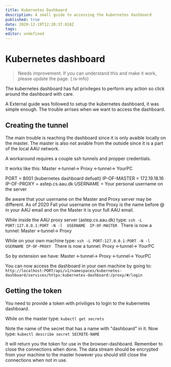 ```yaml
---
title: Kubernetes Dashboard
description: A small guide to accessing the kubernetes dashboard
published: true
date: 2020-12-19T12:28:37.818Z
tags: 
editor: undefined
---
```


# Kubernetes dashboard
> Needs improvement. If you can understand this and make it work, please update the page.
{.is-info}

The kubernetes dashboard has full privileges to perform any action so click around the dashboard with care. 

A External guide was followed to setup the kubernetes dashboard, it was simple enough. The trouble arrises when we want to access the dashboard.

## Creating the tunnel
The main trouble is reaching the dashboard since it is only avaible locally on the master. The master is also not aviable from the outside since it is a part of the local AAU network.

A workaround requires a couple ssh tunnels and propper credentials.

It works like this: Master <-tunnel-> Proxy <-tunnel-> YourPC

PORT = 8001 (kubernetes dashboard defualt)
IP-OF-MASTER = 172.19.18.16
IP-OF-PROXY = astep.cs.aau.dk
USERNAME = Your personal username on the server 

Be aware that your username on the Master and Proxy server may be different. As of 2020 Fall your username on the Proxy is the name before @ in your AAU email and on the Master it is your full AAU email. 


While inside the AAU proxy server (astep.cs.aau.dk) type:
```ssh -L PORT:127.0.0.1:PORT -N -l  USERNAME  IP-OF-MASTER ```
There is now a tunnel: Master <-tunnel-> Proxy




While on your own machine type:
```ssh -L PORT:127.0.0.1:PORT -N -l USERNAME IP-OF-PROXY ```
There is now a tunnel: Proxy <-tunnel-> YourPC

So by extension we have: Master <-tunnel-> Proxy <-tunnel-> YourPC

You can now access the dashboard in your own machine by going to: ```http://localhost:PORT/api/v1/namespaces/kubernetes-dashboard/services/https:kubernetes-dashboard:/proxy/#/login```

## Getting the token

You need to provide a token with priviliges to login to the kubernetes dashboard.

While on the master type:
``` kubectl get secrets ```

Note the name of the secret that has a name with "dashboard" in it.
Now type:
``` kubectl describe secret SECRETE-NAME ```

It will return you the token for use in the browser-dashboard. Remember to close the connections when done. The data stream should be encrypted from your machine to the master however you should still close the connections when not in use.